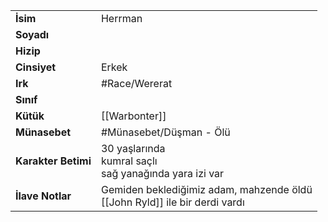 |  |  |
  |---|---|
  | **İsim** | Herrman|
  | **Soyadı** | |
  | **Hizip** | |
  | **Cinsiyet** | Erkek|
  | **Irk** | #Race/Wererat|
  | **Sınıf** | |
  | **Kütük** | [[Warbonter]]|
  | **Münasebet** | #Münasebet/Düşman - Ölü|
  | **Karakter Betimi** | 30 yaşlarında<br>kumral saçlı<br>sağ yanağında yara izi var|
  | **İlave Notlar** | Gemiden beklediğimiz adam, mahzende öldü<br>[[John Ryld]] ile bir derdi vardı|
  
